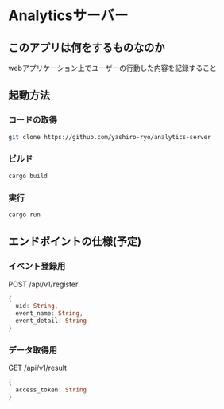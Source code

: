 # Analyticsサーバー

## このアプリは何をするものなのか

webアプリケーション上でユーザーの行動した内容を記録すること

## 起動方法

### コードの取得

```bash
git clone https://github.com/yashiro-ryo/analytics-server
```

### ビルド

```bash
cargo build
```

### 実行

```bash
cargo run
```

## エンドポイントの仕様(予定)

### イベント登録用

POST /api/v1/register

```rust
{
  uid: String,
  event_name: String,
  event_detail: String
}
```

### データ取得用

GET /api/v1/result

```rust
{
  access_token: String
}
```